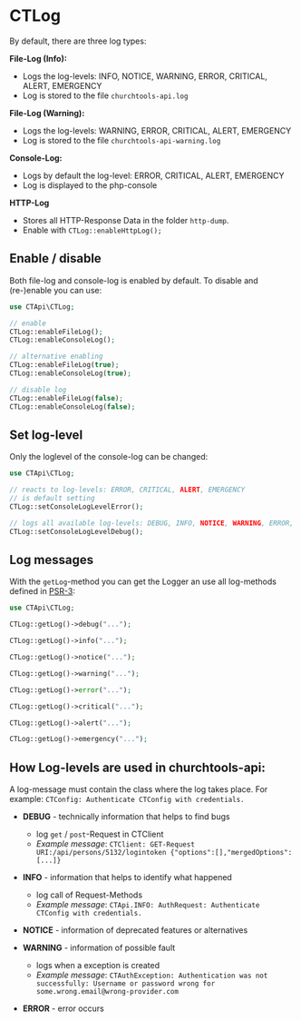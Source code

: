 # CTLog

By default, there are three log types:

**File-Log (Info):**

- Logs the log-levels: INFO, NOTICE, WARNING, ERROR, CRITICAL, ALERT, EMERGENCY
- Log is stored to the file `churchtools-api.log`

**File-Log (Warning):**

- Logs the log-levels: WARNING, ERROR, CRITICAL, ALERT, EMERGENCY
- Log is stored to the file `churchtools-api-warning.log`

**Console-Log:**

- Logs by default the log-level: ERROR, CRITICAL, ALERT, EMERGENCY
- Log is displayed to the php-console

**HTTP-Log**

- Stores all HTTP-Response Data in the folder `http-dump`.
- Enable with `CTLog::enableHttpLog();`

## Enable / disable

Both file-log and console-log is enabled by default. To disable and (re-)enable you can use:

```php
use CTApi\CTLog;

// enable
CTLog::enableFileLog();
CTLog::enableConsoleLog();

// alternative enabling
CTLog::enableFileLog(true);
CTLog::enableConsoleLog(true);

// disable log
CTLog::enableFileLog(false);
CTLog::enableConsoleLog(false);
```

## Set log-level

Only the loglevel of the console-log can be changed:

```php
use CTApi\CTLog;

// reacts to log-levels: ERROR, CRITICAL, ALERT, EMERGENCY
// is default setting
CTLog::setConsoleLogLevelError();

// logs all available log-levels: DEBUG, INFO, NOTICE, WARNING, ERROR, CRITICAL, ALERT, EMERGENCY
CTLog::setConsoleLogLevelDebug();
```

## Log messages

With the `getLog`-method you can get the Logger an use all log-methods defined
in [PSR-3](https://www.php-fig.org/psr/psr-3/):

```php
use CTApi\CTLog;

CTLog::getLog()->debug("...");

CTLog::getLog()->info("...");

CTLog::getLog()->notice("...");

CTLog::getLog()->warning("...");

CTLog::getLog()->error("...");

CTLog::getLog()->critical("...");

CTLog::getLog()->alert("...");

CTLog::getLog()->emergency("...");

```

## How Log-levels are used in churchtools-api:

A log-message must contain the class where the log takes place. For
example: `CTConfig: Authenticate CTConfig with credentials.`

* **DEBUG** - technically information that helps to find bugs
    * log `get` / `post`-Request in CTClient
    * *Example message*: `CTClient: GET-Request URI:/api/persons/5132/logintoken {"options":[],"mergedOptions":[...]}`
* **INFO** - information that helps to identify what happened
    * log call of Request-Methods
    * *Example message*: `CTApi.INFO: AuthRequest: Authenticate CTConfig with credentials.`

* **NOTICE** - information of deprecated features or alternatives
* **WARNING** - information of possible fault
    * logs when a exception is created
    * *Example
      message*: `CTAuthException: Authentication was not successfully: Username or password wrong for some.wrong.email@wrong-provider.com`
* **ERROR** - error occurs
